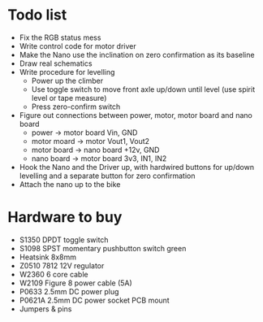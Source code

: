 # Todo list

* Fix the RGB status mess
* Write control code for motor driver
* Make the Nano use the inclination on zero confirmation as its baseline
* Draw real schematics
* Write procedure for levelling
  * Power up the climber
  * Use toggle switch to move front axle up/down until level (use spirit level or tape measure)
  * Press zero-confirm switch
* Figure out connections between power, motor, motor board and nano board
  * power -> motor board                Vin, GND
  * motor moard -> motor                Vout1, Vout2
  * motor board -> nano board           +12v, GND
  * nano board -> motor board           3v3, IN1, IN2
* Hook the Nano and the Driver up, with hardwired buttons for up/down levelling and a separate button for zero confirmation
* Attach the nano up to the bike

# Hardware to buy

* S1350 DPDT toggle switch
* S1098 SPST momentary pushbutton switch green
* Heatsink 8x8mm
* Z0510 7812 12V regulator
* W2360 6 core cable
* W2109 Figure 8 power cable (5A)
* P0633 2.5mm DC power plug
* P0621A 2.5mm DC power socket PCB mount
* Jumpers & pins